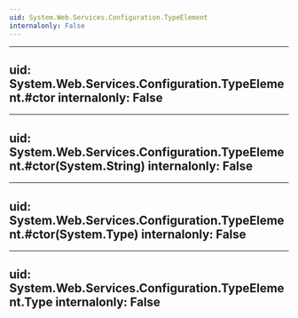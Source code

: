 ```yaml
---
uid: System.Web.Services.Configuration.TypeElement
internalonly: False
---
```


---
uid: System.Web.Services.Configuration.TypeElement.#ctor
internalonly: False
---

---
uid: System.Web.Services.Configuration.TypeElement.#ctor(System.String)
internalonly: False
---

---
uid: System.Web.Services.Configuration.TypeElement.#ctor(System.Type)
internalonly: False
---

---
uid: System.Web.Services.Configuration.TypeElement.Type
internalonly: False
---
